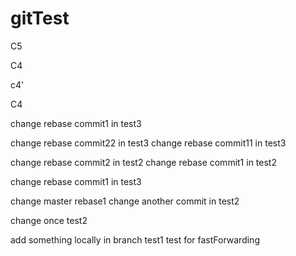 # gitTest


C5 


C4

c4'

C4

change rebase commit1 in test3


change rebase commit22 in test3
change rebase commit11 in test3

change rebase commit2 in test2
change rebase commit1 in test2


change rebase commit1 in test3

change master rebase1
change another commit in test2


change once test2




add something locally in branch test1
test for fastForwarding
